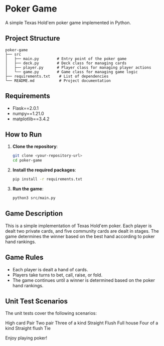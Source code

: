 # Poker Game

A simple Texas Hold'em poker game implemented in Python.

## Project Structure

```
poker-game
├── src
│   ├── main.py        # Entry point of the poker game
│   ├── deck.py        # Deck class for managing cards
│   ├── player.py      # Player class for managing player actions
│   └── game.py        # Game class for managing game logic
├── requirements.txt    # List of dependencies
└── README.md           # Project documentation
```

## Requirements

- Flask==2.0.1
- numpy==1.21.0
- matplotlib==3.4.2

## How to Run

1. **Clone the repository**:
    ```bash
    git clone <your-repository-url>
    cd poker-game
    ```

2. **Install the required packages**:
    ```bash
    pip install -r requirements.txt
    ```

3. **Run the game**:
    ```bash
    python3 src/main.py
    ```

## Game Description

This is a simple implementation of Texas Hold'em poker. Each player is dealt two private cards, and five community cards are dealt in stages. The game determines the winner based on the best hand according to poker hand rankings.


## Game Rules

- Each player is dealt a hand of cards.
- Players take turns to bet, call, raise, or fold.
- The game continues until a winner is determined based on the poker hand rankings.

## Unit Test Scenarios
The unit tests cover the following scenarios:

High card
Pair
Two pair
Three of a kind
Straight
Flush
Full house
Four of a kind
Straight flush
Tie

Enjoy playing poker!